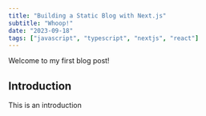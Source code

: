 ```yaml
---
title: "Building a Static Blog with Next.js"
subtitle: "Whoop!"
date: "2023-09-18"
tags: ["javascript", "typescript", "nextjs", "react"]
---
```


Welcome to my first blog post!

## Introduction
This is an introduction